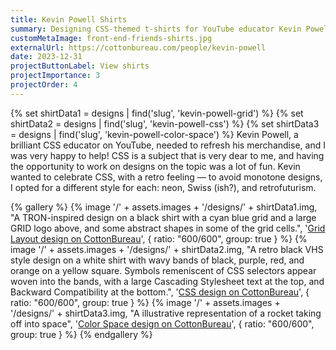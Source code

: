 ```yaml
---
title: Kevin Powell Shirts
summary: Designing CSS-themed t-shirts for YouTube educator Kevin Powell
customMetaImage: front-end-friends-shirts.jpg
externalUrl: https://cottonbureau.com/people/kevin-powell
date: 2023-12-31
projectButtonLabel: View shirts
projectImportance: 3
projectOrder: 4
---
```


{% set shirtData1 = designs | find('slug', 'kevin-powell-grid') %}
{% set shirtData2 = designs | find('slug', 'kevin-powell-css') %}
{% set shirtData3 = designs | find('slug', 'kevin-powell-color-space') %}
Kevin Powell, a brilliant CSS educator on YouTube, needed to refresh his merchandise, and I was very happy to help! CSS is a subject that is very dear to me, and having the opportunity to work on designs on the topic was a lot of fun. Kevin wanted to celebrate CSS, with a retro feeling — to avoid monotone designs, I opted for a different style for each: neon, Swiss (ish?), and retrofuturism.

{% gallery %}
{% image '/' + assets.images + '/designs/' + shirtData1.img, "A TRON-inspired design on a black shirt with a cyan blue grid and a large GRID logo above, and some abstract shapes in some of the grid cells.", '<a href="'+shirtData1.links.CottonBureau+'">Grid Layout design on CottonBureau</a>', { ratio: "600/600", group: true } %}
{% image '/' + assets.images + '/designs/' + shirtData2.img, "A retro black VHS style design on a white shirt with wavy bands of black, purple, red, and orange on a yellow square. Symbols remeniscent of CSS selectors appear woven into the bands, with a large Cascading Stylesheet text at the top, and Backward Compatibility at the bottom.", '<a href="'+shirtData2.links.CottonBureau+'">CSS design on CottonBureau</a>', { ratio: "600/600", group: true } %}
{% image '/' + assets.images + '/designs/' + shirtData3.img, "A illustrative representation of a rocket taking off into space", '<a href="'+shirtData3.links.CottonBureau+'">Color Space design on CottonBureau</a>', { ratio: "600/600", group: true } %}
{% endgallery %}
